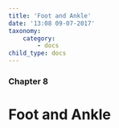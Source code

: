 ```yaml
---
title: 'Foot and Ankle'
date: '13:08 09-07-2017'
taxonomy:
    category:
        - docs
child_type: docs
---
```


### Chapter 8

# Foot and Ankle